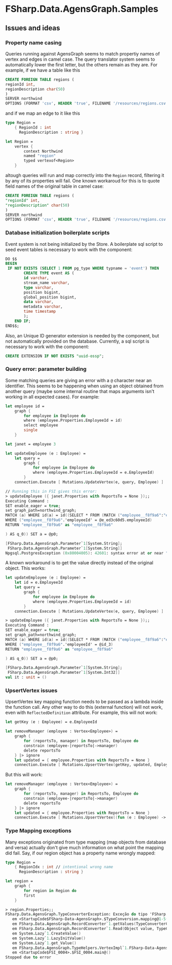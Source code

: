 # FSharp.Data.AgensGraph.Samples

## Issues and ideas

### Property name casing

Queries running against AgensGraph seems to match propertiy names of vertex and edges in camel case. The query translator system seems to automatically lower the first letter, but the others remain as they are. For example,
if we have a table like this

```sql
CREATE FOREIGN TABLE regions (
regionId int,
regionDescription char(50)
) 
SERVER northwind
OPTIONS (FORMAT 'csv', HEADER 'true', FILENAME '/resources/regions.csv', delimiter ',', quote '"', null '');
```

and if we map an edge to it like this

```fsharp
type Region =
    { RegionId : int
      RegionDescription : string }

let Region =
    vertex {
        context Northwind
        named "region"
        typed vertexof<Region>
    }
```

altough queries will run and map correctly into the `Region` record, filtering it by any of its properties will fail. One known workaroud for this is to quote field names of the original table in camel case:

```sql
CREATE FOREIGN TABLE regions (
"regionId" int,
"regionDescription" char(50)
) 
SERVER northwind
OPTIONS (FORMAT 'csv', HEADER 'true', FILENAME '/resources/regions.csv', delimiter ',', quote '"', null ''); 
```

### Database initialization boilerplate scripts

Event system is not being initialized by the Store. A boilerplate sql script to seed event tables is necessary to work with the component:

```sql
DO $$
BEGIN
 IF NOT EXISTS (SELECT 1 FROM pg_type WHERE typname = 'event') THEN
        CREATE TYPE event AS (
        id varchar,
        stream_name varchar,
        type varchar,
        position bigint,
        global_position bigint,
        data varchar,
        metadata varchar,
        time timestamp
        );
    END IF;
END$$;
```

Also, an Unique ID generator extension is needed by the component, but not automatically provided on the database. Currently, a sql script is necessary to work with the component:

```sql
CREATE EXTENSION IF NOT EXISTS "uuid-ossp";
```

### Query error: parameter building

Some matching queries are giving an error with a `@` character near an identifier. This seems to be happening when using an object obtained from another query (maybe some internal routine that maps arguments isn't working in all expected cases). For example:

```fsharp
let employee id =
    graph {
        for employee in Employee do
        where (employee.Properties.EmployeeId = id)
        select employee
        single
    }

let janet = employee 3

let updateEmployee (e : Employee) =
    let query = 
        graph {
            for employee in Employee do
            where (employee.Properties.EmployeeId = e.EmployeeId)
        }
    connection.Execute [ Mutations.UpdateVertex(e, query, Employee) ]

// Running this in FSI gives this error:
> updateEmployee ({ janet.Properties with ReportsTo = None });;
Executing Command :
SET enable_eager = true;
set graph_path=northwind_graph;
MATCH (a) WHERE id(a) = id((SELECT * FROM (MATCH ("employee__f8f9a6":"employee")
WHERE ("employee__f8f9a6".'employeeId' = @e_ed3c60d5.employeeId)
RETURN "employee__f8f9a6" as "employee__f8f9a6"

) AS q_0)) SET a = @p0;

[FSharp.Data.AgensGraph.Parameter`1[System.String];
 FSharp.Data.AgensGraph.Parameter`1[System.String]]
Npgsql.PostgresException (0x80004005): 42601: syntax error at or near "@"...
```

A known workaround is to get the value directly instead of the original object. This works:

```fsharp
let updateEmployee (e : Employee) =
    let id = e.EmployeeId
    let query = 
        graph {
            for employee in Employee do
            where (employee.Properties.EmployeeId = id)
        }
    connection.Execute [ Mutations.UpdateVertex(e, query, Employee) ]

> updateEmployee ({ janet.Properties with ReportsTo = None });;
Executing Command :
SET enable_eager = true;
set graph_path=northwind_graph;
MATCH (a) WHERE id(a) = id((SELECT * FROM (MATCH ("employee__f8f9a6":"employee")
WHERE ("employee__f8f9a6".'employeeId' = @id_3)
RETURN "employee__f8f9a6" as "employee__f8f9a6"

) AS q_0)) SET a = @p0;

[FSharp.Data.AgensGraph.Parameter`1[System.String];
 FSharp.Data.AgensGraph.Parameter`1[System.Int32]]
val it : unit = ()
```

### UpsertVertex issues

UpsertVertex key mapping function needs to be passed as a lambda inside the function call. Any other way to do this (external function) will not work, even with `ReflectedDefinition` attribute. For example, this will not work:

```fsharp
let getKey (e : Employee) = e.EmployeeId

let removeManager (employee : Vertex<Employee>) =
    graph {
        for (reportsTo, manager) in ReportsTo, Employee do
        constrain (employee-|reportsTo|->manager)
        delete reportsTo
    } |> ignore
    let updated = { employee.Properties with ReportsTo = None }
    connection.Execute [ Mutations.UpsertVertex(getKey, updated, Employee) ]
```

But this will work:

```fsharp
let removeManager (employee : Vertex<Employee>) =
    graph {
        for (reportsTo, manager) in ReportsTo, Employee do
        constrain (employee-|reportsTo|->manager)
        delete reportsTo
    } |> ignore
    let updated = { employee.Properties with ReportsTo = None }
    connection.Execute [ Mutations.UpsertVertex((fun (e : Employee) -> e.EmployeeId), updated, Employee) ]
```

### Type Mapping exceptions

Many exceptions originated from type mapping (map objects from database and versa) actually don't give much information on what point the mapping did fail. Say, if our region object has a property name wrongly mapped:

```fsharp
type Region =
    { RegionIdx : int // intentional wrong name
      RegionDescription : string }

let region =
    graph {
        for region in Region do
        first
    }

> region.Properties;;
FSharp.Data.AgensGraph.TypeConverterException: Exceção do tipo 'FSharp.Data.AgensGraph.TypeConverterException' foi acionada.
   em <StartupCode$FSharp-Data-AgensGraph>.$TypeConversion.mapping@1-5(TypeConverterConfiguration config, FSharpMap`2 recordFields, String[] names, PropertyInfo tupledArg0, TypeConverter tupledArg1)
   em FSharp.Data.AgensGraph.RecordConverter`1.getValues(TypeConverterConfiguration config, FSharpMap`2 recordFields)
   em FSharp.Data.AgensGraph.RecordConverter`1.Read(Object value, TypeConverterConfiguration config)
   em System.Lazy`1.CreateValue()
   em System.Lazy`1.LazyInitValue()
   em System.Lazy`1.get_Value()
   em FSharp.Data.AgensGraph.TypeHelpers.VertexImpl`1.FSharp-Data-AgensGraph-Entity`1-get_Properties()
   em <StartupCode$FSI_0004>.$FSI_0004.main@()
Stopped due to error
```